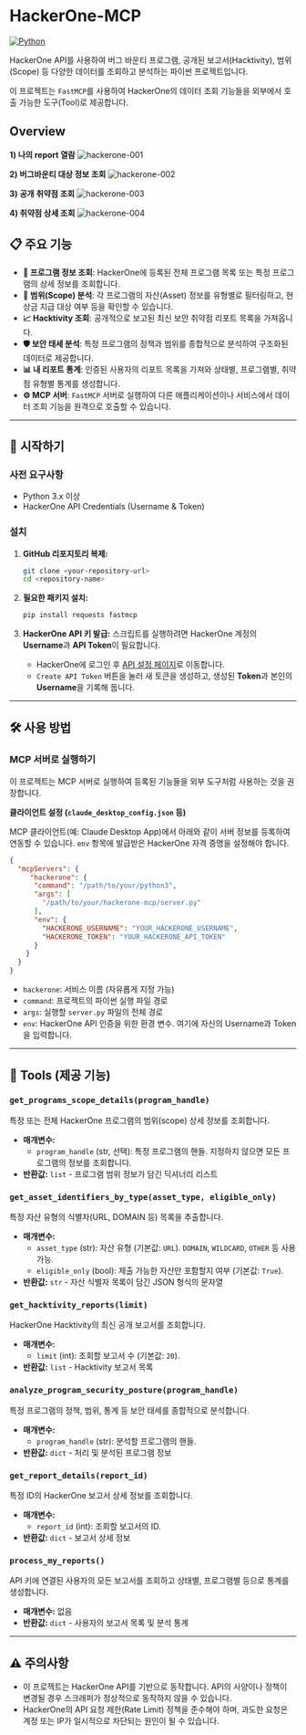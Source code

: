 # HackerOne-MCP
[![Python](https://img.shields.io/badge/Python-3.x-blue.svg)](https://www.python.org/)

HackerOne API를 사용하여 버그 바운티 프로그램, 공개된 보고서(Hacktivity), 범위(Scope) 등 다양한 데이터를 조회하고 분석하는 파이썬 프로젝트입니다.

이 프로젝트는 `FastMCP`를 사용하여 HackerOne의 데이터 조회 기능들을 외부에서 호출 가능한 도구(Tool)로 제공합니다.

## Overview
**1) 나의 report 열람**
![hackerone-001](https://github.com/user-attachments/assets/7842855b-f355-4583-8bba-96ec270ba64e)

**2) 버그바운티 대상 정보 조회**
![hackerone-002](https://github.com/user-attachments/assets/0611886c-7763-4f66-8def-927a45f6f1e0)

**3) 공개 취약점 조회**
![hackerone-003](https://github.com/user-attachments/assets/338c0957-dfb4-451e-b57b-e3e0a9311b90)

**4) 취약점 상세 조회**
![hackerone-004](https://github.com/user-attachments/assets/21fc9cca-ff70-44d4-abb5-e7bbcd400f6e)


## 📋 주요 기능

* **🔎 프로그램 정보 조회**: HackerOne에 등록된 전체 프로그램 목록 또는 특정 프로그램의 상세 정보를 조회합니다.
* **🎯 범위(Scope) 분석**: 각 프로그램의 자산(Asset) 정보를 유형별로 필터링하고, 현상금 지급 대상 여부 등을 확인할 수 있습니다.
* **📈 Hacktivity 조회**: 공개적으로 보고된 최신 보안 취약점 리포트 목록을 가져옵니다.
* **🛡️ 보안 태세 분석**: 특정 프로그램의 정책과 범위를 종합적으로 분석하여 구조화된 데이터로 제공합니다.
* **📊 내 리포트 통계**: 인증된 사용자의 리포트 목록을 가져와 상태별, 프로그램별, 취약점 유형별 통계를 생성합니다.
* **⚙️ MCP 서버**: `FastMCP` 서버로 실행하여 다른 애플리케이션이나 서비스에서 데이터 조회 기능을 원격으로 호출할 수 있습니다.

***

## 🚀 시작하기

### 사전 요구사항

* Python 3.x 이상
* HackerOne API Credentials (Username & Token)

### 설치

1.  **GitHub 리포지토리 복제:**
    ```bash
    git clone <your-repository-url>
    cd <repository-name>
    ```

2.  **필요한 패키지 설치:**
    ```bash
    pip install requests fastmcp
    ```

3.  **HackerOne API 키 발급:**
    스크립트를 실행하려면 HackerOne 계정의 **Username**과 **API Token**이 필요합니다.
    * HackerOne에 로그인 후 [API 설정 페이지](https://docs.hackerone.com/en/articles/8544782-api-tokens)로 이동합니다.
    * `Create API Token` 버튼을 눌러 새 토큰을 생성하고, 생성된 **Token**과 본인의 **Username**을 기록해 둡니다.

***

## 🛠️ 사용 방법

### MCP 서버로 실행하기

이 프로젝트는 MCP 서버로 실행하여 등록된 기능들을 외부 도구처럼 사용하는 것을 권장합니다.

**클라이언트 설정 (`claude_desktop_config.json` 등)**

MCP 클라이언트(예: Claude Desktop App)에서 아래와 같이 서버 정보를 등록하여 연동할 수 있습니다. `env` 항목에 발급받은 HackerOne 자격 증명을 설정해야 합니다.

```json
{
  "mcpServers": {
     "hackerone": {
      "command": "/path/to/your/python3",
      "args": [
        "/path/to/your/hackerone-mcp/server.py"
      ],
      "env": {
        "HACKERONE_USERNAME": "YOUR_HACKERONE_USERNAME",
        "HACKERONE_TOKEN": "YOUR_HACKERONE_API_TOKEN"
      }
    }
  }
}
````

  * `hackerone`: 서비스 이름 (자유롭게 지정 가능)
  * `command`: 프로젝트의 파이썬 실행 파일 경로
  * `args`: 실행할 `server.py` 파일의 전체 경로
  * `env`: HackerOne API 인증을 위한 환경 변수. 여기에 자신의 Username과 Token을 입력합니다.

-----

## 📖 Tools (제공 기능)

### `get_programs_scope_details(program_handle)`

특정 또는 전체 HackerOne 프로그램의 범위(scope) 상세 정보를 조회합니다.

  * **매개변수:**
      * `program_handle` (str, 선택): 특정 프로그램의 핸들. 지정하지 않으면 모든 프로그램의 정보를 조회합니다.
  * **반환값:** `list` - 프로그램 범위 정보가 담긴 딕셔너리 리스트

### `get_asset_identifiers_by_type(asset_type, eligible_only)`

특정 자산 유형의 식별자(URL, DOMAIN 등) 목록을 추출합니다.

  * **매개변수:**
      * `asset_type` (str): 자산 유형 (기본값: `URL`). `DOMAIN`, `WILDCARD`, `OTHER` 등 사용 가능.
      * `eligible_only` (bool): 제출 가능한 자산만 포함할지 여부 (기본값: `True`).
  * **반환값:** `str` - 자산 식별자 목록이 담긴 JSON 형식의 문자열

### `get_hacktivity_reports(limit)`

HackerOne Hacktivity의 최신 공개 보고서를 조회합니다.

  * **매개변수:**
      * `limit` (int): 조회할 보고서 수 (기본값: `20`).
  * **반환값:** `list` - Hacktivity 보고서 목록

### `analyze_program_security_posture(program_handle)`

특정 프로그램의 정책, 범위, 통계 등 보안 태세를 종합적으로 분석합니다.

  * **매개변수:**
      * `program_handle` (str): 분석할 프로그램의 핸들.
  * **반환값:** `dict` - 처리 및 분석된 프로그램 정보

### `get_report_details(report_id)`

특정 ID의 HackerOne 보고서 상세 정보를 조회합니다.

  * **매개변수:**
      * `report_id` (int): 조회할 보고서의 ID.
  * **반환값:** `dict` - 보고서 상세 정보

### `process_my_reports()`

API 키에 연결된 사용자의 모든 보고서를 조회하고 상태별, 프로그램별 등으로 통계를 생성합니다.

  * **매개변수:** 없음
  * **반환값:** `dict` - 사용자의 보고서 목록 및 분석 통계

-----

## ⚠️ 주의사항

  * 이 프로젝트는 HackerOne API를 기반으로 동작합니다. API의 사양이나 정책이 변경될 경우 스크래퍼가 정상적으로 동작하지 않을 수 있습니다.
  * HackerOne의 API 요청 제한(Rate Limit) 정책을 준수해야 하며, 과도한 요청은 계정 또는 IP가 일시적으로 차단되는 원인이 될 수 있습니다.
